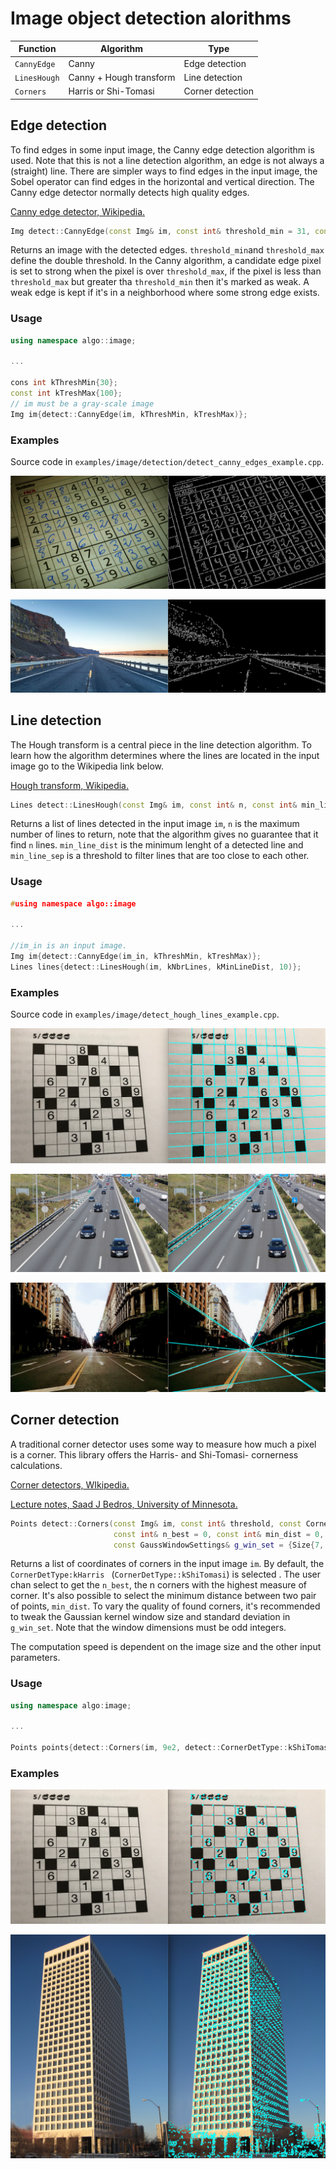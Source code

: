 Image object detection alorithms
===================================

| Function  | Algorithm  | Type  |
|---|---|---|
|`CannyEdge`| Canny | Edge detection |
| `LinesHough` | Canny + Hough transform | Line detection |
| `Corners` | Harris or Shi-Tomasi | Corner detection |

## Edge detection
To find edges in some input image, the Canny edge detection algorithm is used. Note that this is not a line detection
 algorithm, an edge is not always a (straight) line. There are simpler ways to find edges in the input image, the Sobel operator can find edges
  in the horizontal and vertical direction. The Canny edge detector normally detects high quality edges.
  
[Canny edge detector, Wikipedia.](https://en.wikipedia.org/wiki/Canny_edge_detector)
  
```cpp
Img detect::CannyEdge(const Img& im, const int& threshold_min = 31, const int& threshold_max = 91);
```
Returns an image with the detected edges. `threshold_min`and `threshold_max` define the double threshold. In the
 Canny algorithm, a candidate edge pixel is set to strong when the pixel is over `threshold_max`, if the pixel is
  less than `threshold_max` but greater tha `threshold_min` then it's marked as weak. A weak edge is kept if it's in
   a neighborhood where some strong edge exists.
   
 ### Usage
```cpp
using namespace algo::image;

...

cons int kThreshMin{30};
const int kTreshMax{100};
// im must be a gray-scale image
Img im{detect::CannyEdge(im, kThreshMin, kTreshMax)};
```

### Examples

Source code in `examples/image/detection/detect_canny_edges_example.cpp`.

![Canny edges](images/canny_sudoku.png)

![Canny highway](images/canny_highway.png)

## Line detection
The Hough transform is a central piece in the line detection algorithm. To learn how the algorithm determines where
 the lines are located in the input image go to the Wikipedia link below.
 
 [Hough transform, Wikipedia.](https://en.wikipedia.org/wiki/Hough_transform)
 
```cpp
Lines detect::LinesHough(const Img& im, const int& n, const int& min_line_dist, const int& min_line_sep = 10);
```
Returns a list of lines detected in the input image `im`, `n` is the maximum number of lines to return, note that the
 algorithm gives no guarantee that it find `n` lines. `min_line_dist` is the minimum lenght of a detected line and
  `min_line_sep` is a threshold to filter lines that are too close to each other.
  
### Usage
```cpp
#using namespace algo::image

...

//im_in is an input image.
Img im{detect::CannyEdge(im_in, kThreshMin, kTreshMax)};
Lines lines{detect::LinesHough(im, kNbrLines, kMinLineDist, 10)};
```

### Examples
Source code in `examples/image/detect_hough_lines_example.cpp`.

![Lines in puzzle](images/lines_puzzle.png)

![Lines on road1](images/lines_road1.png)

![Lines on road2](images/lines_road2.png)

## Corner detection
A traditional corner detector uses some way to measure how much a pixel is a corner. This library offers the Harris- and
 Shi-Tomasi- cornerness calculations.
 
[Corner detectors, WIkipedia.](https://en.wikipedia.org/wiki/Corner_detection)
 
[Lecture notes, Saad J Bedros, University of Minnesota.](https://bit.ly/2XzCuis)
 
```cpp
Points detect::Corners(const Img& im, const int& threshold, const CornerDetType& det_type = CornerDetType::kHarris,
                       const int& n_best = 0, const int& min_dist = 0,
                       const GaussWindowSettings& g_win_set = {Size{7, 7}, 1.0});
```
Returns a list of coordinates of corners in the input image `im`. By default, the `CornerDetType:kHarris
` (`CornerDetType::kShiTomasi`) is
 selected
. The user chan select to get the `n_best`, the n corners with the highest measure of corner. It's also possible to
 select the minimum distance between two pair of points, `min_dist`. To vary the quality of found corners, it's
  recommended to tweak the Gaussian kernel window size and standard deviation in `g_win_set`. Note that the window
   dimensions must be odd integers.
   
 The computation speed is dependent on the image size and the other input parameters.
   
 ### Usage
 ```cpp
using namespace algo:image;

... 

Points points{detect::Corners(im, 9e2, detect::CornerDetType::kShiTomasi, 0, 4, {5, 5, 1.0})};
 ```

### Examples

![Coners in puzzle.](images/corners_puzzle.png) 

![Coners in building, picture from Wikipedia.](images/corners_building.png) 

